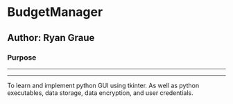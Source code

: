# BudgetManager

## Author: Ryan Graue

### Purpose
---
---
To learn and implement python GUI using tkinter. As well as python executables, data storage, data encryption, and user credentials.
